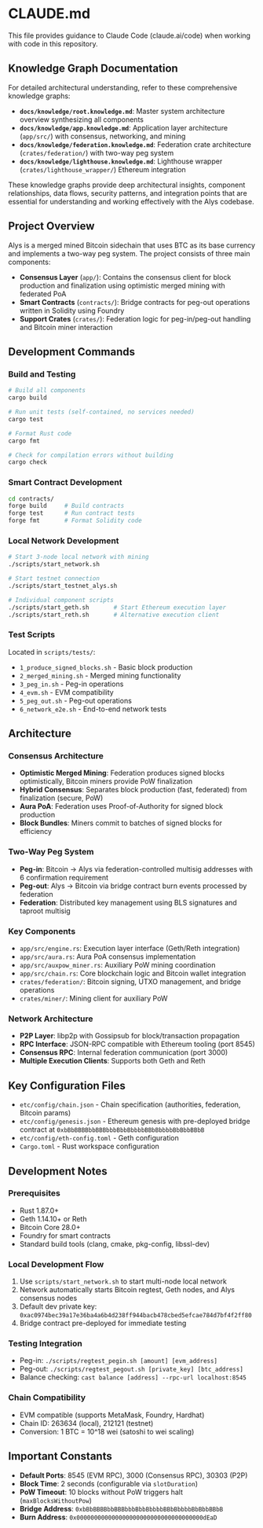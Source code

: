 # CLAUDE.md

This file provides guidance to Claude Code (claude.ai/code) when working with code in this repository.

## Knowledge Graph Documentation

For detailed architectural understanding, refer to these comprehensive knowledge graphs:

- **`docs/knowledge/root.knowledge.md`**: Master system architecture overview synthesizing all components
- **`docs/knowledge/app.knowledge.md`**: Application layer architecture (`app/src/`) with consensus, networking, and mining
- **`docs/knowledge/federation.knowledge.md`**: Federation crate architecture (`crates/federation/`) with two-way peg system  
- **`docs/knowledge/lighthouse.knowledge.md`**: Lighthouse wrapper (`crates/lighthouse_wrapper/`) Ethereum integration

These knowledge graphs provide deep architectural insights, component relationships, data flows, security patterns, and integration points that are essential for understanding and working effectively with the Alys codebase.

## Project Overview

Alys is a merged mined Bitcoin sidechain that uses BTC as its base currency and implements a two-way peg system. The project consists of three main components:

- **Consensus Layer** (`app/`): Contains the consensus client for block production and finalization using optimistic merged mining with federated PoA
- **Smart Contracts** (`contracts/`): Bridge contracts for peg-out operations written in Solidity using Foundry
- **Support Crates** (`crates/`): Federation logic for peg-in/peg-out handling and Bitcoin miner interaction

## Development Commands

### Build and Testing
```bash
# Build all components
cargo build

# Run unit tests (self-contained, no services needed)
cargo test

# Format Rust code
cargo fmt

# Check for compilation errors without building
cargo check
```

### Smart Contract Development
```bash
cd contracts/
forge build     # Build contracts
forge test      # Run contract tests
forge fmt       # Format Solidity code
```

### Local Network Development
```bash
# Start 3-node local network with mining
./scripts/start_network.sh

# Start testnet connection
./scripts/start_testnet_alys.sh

# Individual component scripts
./scripts/start_geth.sh       # Start Ethereum execution layer
./scripts/start_reth.sh       # Alternative execution client
```

### Test Scripts
Located in `scripts/tests/`:
- `1_produce_signed_blocks.sh` - Basic block production
- `2_merged_mining.sh` - Merged mining functionality  
- `3_peg_in.sh` - Peg-in operations
- `4_evm.sh` - EVM compatibility
- `5_peg_out.sh` - Peg-out operations
- `6_network_e2e.sh` - End-to-end network tests

## Architecture

### Consensus Architecture
- **Optimistic Merged Mining**: Federation produces signed blocks optimistically, Bitcoin miners provide PoW finalization
- **Hybrid Consensus**: Separates block production (fast, federated) from finalization (secure, PoW)
- **Aura PoA**: Federation uses Proof-of-Authority for signed block production
- **Block Bundles**: Miners commit to batches of signed blocks for efficiency

### Two-Way Peg System
- **Peg-in**: Bitcoin → Alys via federation-controlled multisig addresses with 6 confirmation requirement
- **Peg-out**: Alys → Bitcoin via bridge contract burn events processed by federation
- **Federation**: Distributed key management using BLS signatures and taproot multisig

### Key Components
- `app/src/engine.rs`: Execution layer interface (Geth/Reth integration)
- `app/src/aura.rs`: Aura PoA consensus implementation
- `app/src/auxpow_miner.rs`: Auxiliary PoW mining coordination
- `app/src/chain.rs`: Core blockchain logic and Bitcoin wallet integration
- `crates/federation/`: Bitcoin signing, UTXO management, and bridge operations
- `crates/miner/`: Mining client for auxiliary PoW

### Network Architecture
- **P2P Layer**: libp2p with Gossipsub for block/transaction propagation
- **RPC Interface**: JSON-RPC compatible with Ethereum tooling (port 8545)
- **Consensus RPC**: Internal federation communication (port 3000)
- **Multiple Execution Clients**: Supports both Geth and Reth

## Key Configuration Files

- `etc/config/chain.json` - Chain specification (authorities, federation, Bitcoin params)
- `etc/config/genesis.json` - Ethereum genesis with pre-deployed bridge contract at `0xbBbBBBBbbBBBbbbBbbBbbbbBBbBbbbbBbBbbBBbB`
- `etc/config/eth-config.toml` - Geth configuration
- `Cargo.toml` - Rust workspace configuration

## Development Notes

### Prerequisites
- Rust 1.87.0+
- Geth 1.14.10+ or Reth
- Bitcoin Core 28.0+
- Foundry for smart contracts
- Standard build tools (clang, cmake, pkg-config, libssl-dev)

### Local Development Flow
1. Use `scripts/start_network.sh` to start multi-node local network
2. Network automatically starts Bitcoin regtest, Geth nodes, and Alys consensus nodes
3. Default dev private key: `0xac0974bec39a17e36ba4a6b4d238ff944bacb478cbed5efcae784d7bf4f2ff80`
4. Bridge contract pre-deployed for immediate testing

### Testing Integration
- Peg-in: `./scripts/regtest_pegin.sh [amount] [evm_address]`
- Peg-out: `./scripts/regtest_pegout.sh [private_key] [btc_address]`
- Balance checking: `cast balance [address] --rpc-url localhost:8545`

### Chain Compatibility
- EVM compatible (supports MetaMask, Foundry, Hardhat)
- Chain ID: 263634 (local), 212121 (testnet)
- Conversion: 1 BTC = 10^18 wei (satoshi to wei scaling)

## Important Constants

- **Default Ports**: 8545 (EVM RPC), 3000 (Consensus RPC), 30303 (P2P)
- **Block Time**: 2 seconds (configurable via `slotDuration`)
- **PoW Timeout**: 10 blocks without PoW triggers halt (`maxBlocksWithoutPow`)
- **Bridge Address**: `0xbBbBBBBbbBBBbbbBbbBbbbbBBbBbbbbBbBbbBBbB`
- **Burn Address**: `0x000000000000000000000000000000000000dEaD`